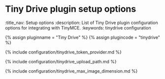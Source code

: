 # Tiny Drive plugin setup options
:title_nav: Setup options
:description: List of Tiny Drive plugin configuration options for integrating with TinyMCE.
:keywords: tinydrive configuration

{% assign pluginname = "Tiny Drive" %}
{% assign plugincode = "tinydrive" %}

{% include configuration/tinydrive_token_provider.md %}

{% include configuration/tinydrive_upload_path.md %}

{% include configuration/tinydrive_max_image_dimension.md %}

